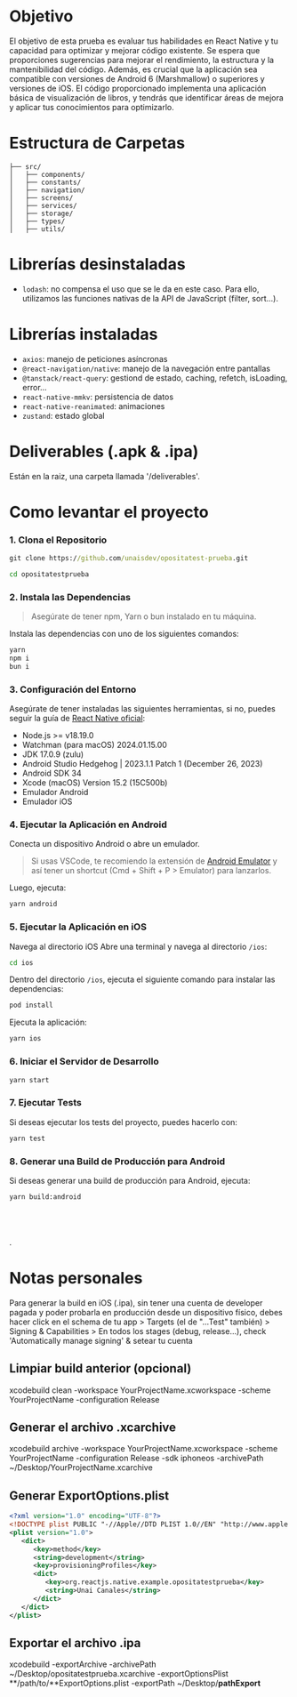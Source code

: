 
# Objetivo

El objetivo de esta prueba es evaluar tus habilidades en React Native y tu capacidad para optimizar y mejorar código existente. Se espera que proporciones sugerencias para mejorar el rendimiento, la estructura y la mantenibilidad del código. Además, es crucial que la aplicación sea compatible con versiones de Android 6 (Marshmallow) o superiores y versiones de iOS. El código proporcionado implementa una aplicación básica de visualización de libros, y tendrás que identificar áreas de mejora y aplicar tus conocimientos para optimizarlo.


# Estructura de Carpetas

```plaintext
├── src/
│   ├── components/
│   ├── constants/
│   ├── navigation/
│   ├── screens/
│   ├── services/
│   ├── storage/
│   ├── types/
│   ├── utils/
```

# Librerías desinstaladas

- `lodash`: no compensa el uso que se le da en este caso. Para ello, utilizamos las funciones nativas de la API de JavaScript (filter, sort...).

# Librerías instaladas

- `axios`: manejo de peticiones asíncronas
- `@react-navigation/native`: manejo de la navegación entre pantallas
- `@tanstack/react-query`: gestiond de estado, caching, refetch, isLoading, error...
- `react-native-mmkv`: persistencia de datos
- `react-native-reanimated`: animaciones
- `zustand`: estado global


# Deliverables (.apk & .ipa)

Están en la raiz, una carpeta llamada '/deliverables'.


# Como levantar el proyecto

### 1. Clona el Repositorio

```cmd
git clone https://github.com/unaisdev/opositatest-prueba.git 

cd opositatestprueba
```

### 2. Instala las Dependencias

> Asegúrate de tener npm, Yarn o bun instalado en tu máquina. 

Instala las dependencias con uno de los siguientes comandos:

```bash
yarn
npm i
bun i
```

### 3. Configuración del Entorno
Asegúrate de tener instaladas las siguientes herramientas, si no, puedes seguir la guía de [React Native oficial](https://reactnative.dev/docs/set-up-your-environment):

- Node.js >= v18.19.0
- Watchman (para macOS) 2024.01.15.00
- JDK 17.0.9 (zulu)
- Android Studio Hedgehog | 2023.1.1 Patch 1 (December 26, 2023)
- Android SDK 34
- Xcode (macOS) Version 15.2 (15C500b)
- Emulador Android
- Emulador iOS

### 4. Ejecutar la Aplicación en Android
Conecta un dispositivo Android o abre un emulador.

>  Si usas VSCode, te recomiendo la extensión de [Android Emulator](https://marketplace.visualstudio.com/items?itemName=DiemasMichiels.emulate) y así tener un shortcut (Cmd + Shift + P > Emulator) para lanzarlos.

Luego, ejecuta:

```bash
yarn android
```

### 5. Ejecutar la Aplicación en iOS

Navega al directorio iOS
Abre una terminal y navega al directorio `/ios`:

```bash
cd ios
```

Dentro del directorio `/ios`, ejecuta el siguiente comando para instalar las dependencias:

```bash
pod install
```

Ejecuta la aplicación:

```bash
yarn ios
```

### 6. Iniciar el Servidor de Desarrollo

```bash
yarn start
```

### 7. Ejecutar Tests
Si deseas ejecutar los tests del proyecto, puedes hacerlo con:

```bash
yarn test
```

### 8. Generar una Build de Producción para Android
Si deseas generar una build de producción para Android, ejecuta:

```bash
yarn build:android
```

\
\
\
 .

# Notas personales

Para generar la build en iOS (.ipa), sin tener una cuenta de developer pagada y poder probarla en producción desde un dispositivo físico, debes hacer click en el schema de tu app > Targets (el de "...Test" también) > Signing & Capabilities > En todos los stages (debug, release...), check 'Automatically manage signing' & setear tu cuenta

## Limpiar build anterior (opcional)
xcodebuild clean -workspace YourProjectName.xcworkspace -scheme YourProjectName -configuration Release

## Generar el archivo .xcarchive
xcodebuild archive -workspace YourProjectName.xcworkspace -scheme YourProjectName -configuration Release -sdk iphoneos -archivePath ~/Desktop/YourProjectName.xcarchive

## Generar ExportOptions.plist

```xml
<?xml version="1.0" encoding="UTF-8"?>
<!DOCTYPE plist PUBLIC "-//Apple//DTD PLIST 1.0//EN" "http://www.apple.com/DTDs/PropertyList-1.0.dtd">
<plist version="1.0">
   <dict>
      <key>method</key>
      <string>development</string>
      <key>provisioningProfiles</key>
      <dict>
         <key>org.reactjs.native.example.opositatestprueba</key>
         <string>Unai Canales</string>
      </dict>
   </dict>
</plist>
```

## Exportar el archivo .ipa
xcodebuild -exportArchive -archivePath ~/Desktop/opositatestprueba.xcarchive -exportOptionsPlist **/path/to/**ExportOptions.plist -exportPath ~/Desktop/**pathExport**
